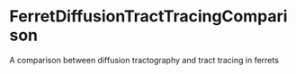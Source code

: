 # FerretDiffusionTractTracingComparison
A comparison between diffusion tractography and tract tracing in ferrets
